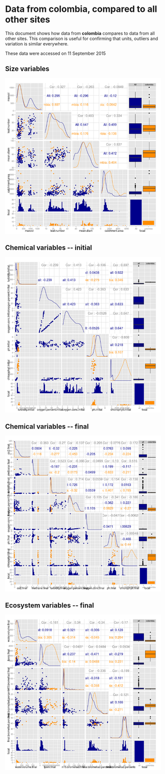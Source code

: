 # Data from colombia, compared to all other sites

This document shows how data from **colombia** compares to data from all other sites. This comparison is useful for confirming that units, outliers and variation is similar everywhere.

These data were accessed on 11 September 2015




## Size variables

![img](figure/size_pairs_colombia.png)


## Chemical variables -- initial

![img](figure/chem_ini_pairs_colombia.png)

## Chemical variables -- final

![img](figure/chem_fin_pairs_colombia.png)

## Ecosystem variables -- final

![img](figure/ecos_fin_pairs_colombia.png)

